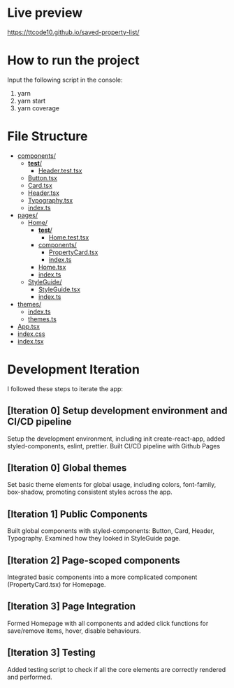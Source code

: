# Live preview
https://ttcode10.github.io/saved-property-list/

# How to run the project

Input the following script in the console:

1. yarn
2. yarn start
3. yarn coverage

# File Structure
* [components/](./src/components)
  * [__test__/](./src/components/__test__)
    * [Header.test.tsx](./src/components/__test__/Header.test.tsx)
  * [Button.tsx](./src/components/Button.tsx)
  * [Card.tsx](./src/components/Card.tsx)
  * [Header.tsx](./src/components/Header.tsx)
  * [Typography.tsx](./src/components/Typography.tsx)
  * [index.ts](./src/components/index.ts)
* [pages/](./src/pages)
  * [Home/](./src/pages/Home)
    * [__test__/](./src/pages/Home/__test__)
      * [Home.test.tsx](./src/pages/Home/__test__/Home.test.tsx)
    * [components/](./src/pages/Home/components)
      * [PropertyCard.tsx](./src/pages/Home/components/PropertyCard.tsx)
      * [index.ts](./src/pages/Home/components/index.ts)
    * [Home.tsx](./src/pages/Home/Home.tsx)
    * [index.ts](./src/pages/Home/index.ts)
  * [StyleGuide/](./src/pages/StyleGuide)
    * [StyleGuide.tsx](./src/pages/StyleGuide/StyleGuide.tsx)
    * [index.ts](./src/pages/StyleGuide/index.ts)
* [themes/](./src/themes)
  * [index.ts](./src/themes/index.ts)
  * [themes.ts](./src/themes/themes.ts)
* [App.tsx](./src/App.tsx)
* [index.css](./src/index.css)
* [index.tsx](./src/index.tsx)

# Development Iteration

I followed these steps to iterate the app:

## [Iteration 0] Setup development environment and CI/CD pipeline
Setup the development environment, including init create-react-app, added styled-components, eslint, prettier. Built CI/CD pipeline with Github Pages

## [Iteration 0] Global themes

Set basic theme elements for global usage, including colors, font-family, box-shadow, promoting consistent styles across the app.

## [Iteration 1] Public Components

Built global components with styled-components: Button, Card, Header, Typography. Examined how they looked in StyleGuide page.

## [Iteration 2] Page-scoped components

Integrated basic components into a more complicated component (PropertyCard.tsx) for Homepage.

## [Iteration 3] Page Integration
Formed Homepage with all components and added click functions for save/remove items, hover, disable behaviours.

## [Iteration 3] Testing

Added testing script to check if all the core elements are correctly rendered and performed.
